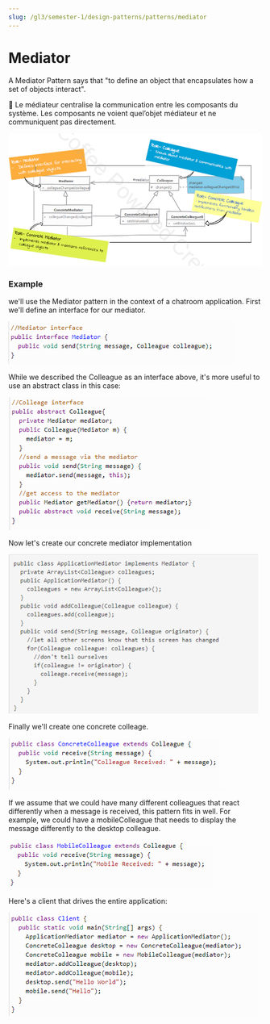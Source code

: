 ```yaml
---
slug: /gl3/semester-1/design-patterns/patterns/mediator
---
```


# Mediator

A Mediator Pattern says that "to define an object that encapsulates how a set of objects interact".

<aside>
📎 Le médiateur centralise la communication entre les composants du système. Les composants ne voient quel’objet médiateur et ne communiquent pas directement.

</aside>

![Mediator%20ea7b25c7963947cdb2e63ab4c93e3137/Untitled.png](Mediator%20ea7b25c7963947cdb2e63ab4c93e3137/Untitled.png)

### Example

we'll use the Mediator pattern in the context of a chatroom application. First we'll define an interface for our mediator.

![Mediator%20ea7b25c7963947cdb2e63ab4c93e3137/Untitled%201.png](Mediator%20ea7b25c7963947cdb2e63ab4c93e3137/Untitled%201.png)

While we described the Colleague as an interface above, it's more useful to use an abstract class in this case:

![Mediator%20ea7b25c7963947cdb2e63ab4c93e3137/Untitled%202.png](Mediator%20ea7b25c7963947cdb2e63ab4c93e3137/Untitled%202.png)

Now let's create our concrete mediator implementation

![Mediator%20ea7b25c7963947cdb2e63ab4c93e3137/Untitled%203.png](Mediator%20ea7b25c7963947cdb2e63ab4c93e3137/Untitled%203.png)

Finally we'll create one concrete colleage.

![Mediator%20ea7b25c7963947cdb2e63ab4c93e3137/Untitled%204.png](Mediator%20ea7b25c7963947cdb2e63ab4c93e3137/Untitled%204.png)

If we assume that we could have many different colleagues that react differently when a message is received, this pattern fits in well. For example, we could have a mobileColleague that needs to display the message differently to the desktop colleague.

![Mediator%20ea7b25c7963947cdb2e63ab4c93e3137/Untitled%205.png](Mediator%20ea7b25c7963947cdb2e63ab4c93e3137/Untitled%205.png)

Here's a client that drives the entire application:

![Mediator%20ea7b25c7963947cdb2e63ab4c93e3137/Untitled%206.png](Mediator%20ea7b25c7963947cdb2e63ab4c93e3137/Untitled%206.png)
